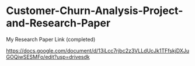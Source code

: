 # Customer-Churn-Analysis-Project-and-Research-Paper

My Research Paper Link (completed)

https://docs.google.com/document/d/13iLcc7rjbc2z3VLLdUcJk1TFfskjDXJuGOQiwSESMFo/edit?usp=drivesdk
